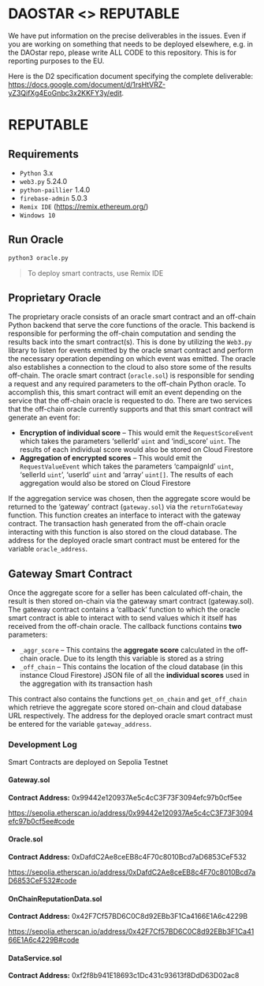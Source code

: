# DAOSTAR <> REPUTABLE

We have put information on the precise deliverables in the issues. Even if you are working on something that needs to be deployed elsewhere, e.g. in the DAOstar repo, please write ALL CODE to this repository. This is for reporting purposes to the EU.

Here is the D2 specification document specifying the complete deliverable: https://docs.google.com/document/d/1rsHtVRZ-yZ3QifXg4EoGnbc3x2KKFY3y/edit. 

# REPUTABLE


## Requirements

- `Python` 3.x
- `web3.py` 5.24.0
- `python-paillier` 1.4.0
- `firebase-admin` 5.0.3
- `Remix IDE` (https://remix.ethereum.org/)
- `Windows 10`

## Run Oracle
```sh
python3 oracle.py
```
> To deploy smart contracts, use Remix IDE 

## Proprietary Oracle

The proprietary oracle consists of an oracle smart contract and an off-chain Python backend that serve the core functions of the oracle. 
This backend is responsible for performing the off-chain computation and sending the results back into the smart contract(s). This is done by utilizing the `Web3.py` library to listen for events emitted by the oracle smart contract and perform the necessary operation depending on which event was emitted. The oracle also establishes a connection to the cloud to also store some of the results off-chain.
The oracle smart contract (`oracle.sol`) is responsible for sending a request and any required parameters to the off-chain Python oracle. To accomplish this, this smart contract will emit an event depending on the service that the off-chain oracle is requested to do. There are two services that the off-chain oracle currently supports and that this smart contract will generate an event for:
- **Encryption of individual score** – This would emit the ``RequestScoreEvent`` which takes the parameters ‘sellerId’ `uint` and ‘indi_score’ `uint`. The results of each individual score would also be stored on Cloud Firestore
- **Aggregation of encrypted scores** – This would emit the ``RequestValueEvent`` which takes the parameters ‘campaignId’ `uint`, ‘sellerId `uint`’, ‘userId’ `uint` and ‘array’ `uint[]`. The results of each aggregation would also be stored on Cloud Firestore

If the aggregation service was chosen, then the aggregate score would be returned to the ‘gateway’ contract (`gateway.sol`) via the ``returnToGateway`` function. This function creates an interface to interact with the gateway contract. The transaction hash generated from the off-chain oracle interacting with this function is also stored on the cloud database.
The address for the deployed oracle smart contract must be entered for the variable `oracle_address`. 

## Gateway Smart Contract

Once the aggregate score for a seller has been calculated off-chain, the result is then stored on-chain via the gateway smart contract (gateway.sol). The gateway contract contains a ‘callback’ function to which the oracle smart contract is able to interact with to send values which it itself has received from the off-chain oracle.
The callback functions contains **two** parameters:
- ``_aggr_score`` – This contains the **aggregate score** calculated in the off-chain oracle. Due to its length this variable is stored as a string
- ``_off_chain`` – This contains the location of the cloud database (in this instance Cloud Firestore) JSON file of all the **individual scores** used in the aggregation with its transaction hash

This contract also contains the functions ``get_on_chain`` and ``get_off_chain`` which retrieve the aggregate score stored on-chain and cloud database URL respectively.
The address for the deployed oracle smart contract must be entered for the variable ``gateway_address``. 

### Development Log

Smart Contracts are deployed on Sepolia Testnet

#### Gateway.sol

**Contract Address:**
0x99442e120937Ae5c4cC3F73F3094efc97b0cf5ee

https://sepolia.etherscan.io/address/0x99442e120937Ae5c4cC3F73F3094efc97b0cf5ee#code

#### Oracle.sol

**Contract Address:** 
0xDafdC2Ae8ceEB8c4F70c8010Bcd7aD6853CeF532

https://sepolia.etherscan.io/address/0xDafdC2Ae8ceEB8c4F70c8010Bcd7aD6853CeF532#code

#### OnChainReputationData.sol

**Contract Address:**
0x42F7Cf57BD6C0C8d92EBb3F1Ca4166E1A6c4229B

https://sepolia.etherscan.io/address/0x42F7Cf57BD6C0C8d92EBb3F1Ca4166E1A6c4229B#code

#### DataService.sol

**Contract Address:**
0xf2f8b941E18693c1Dc431c93613f8DdD63D02ac8

